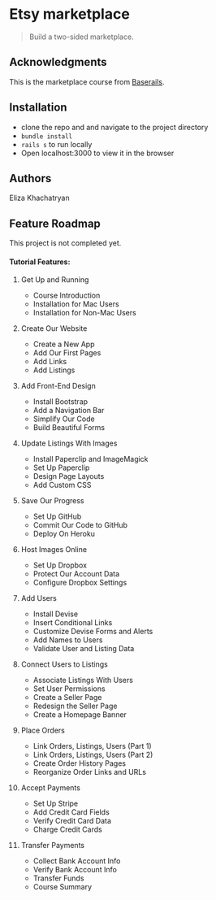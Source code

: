 # Etsy marketplace

> Build a two-sided marketplace.  

## Acknowledgments

This is the marketplace course from [Baserails](https://www.baserails.com/marketplace).

## Installation

- clone the repo and and navigate to the project directory
- `bundle install`	
- `rails s` to run locally
- Open localhost:3000 to view it in the browser

## Authors

Eliza Khachatryan

## Feature Roadmap

This project is not completed yet.

#### Tutorial Features:

1. Get Up and Running

	- Course Introduction
	- Installation for Mac Users
	- Installation for Non-Mac Users

2. Create Our Website

	- Create a New App
	- Add Our First Pages
	- Add Links
	- Add Listings

3. Add Front-End Design

	- Install Bootstrap
	- Add a Navigation Bar
	- Simplify Our Code
	- Build Beautiful Forms

4. Update Listings With Images

	- Install Paperclip and ImageMagick
	- Set Up Paperclip
	- Design Page Layouts
	- Add Custom CSS

5. Save Our Progress

	- Set Up GitHub
	- Commit Our Code to GitHub
	- Deploy On Heroku

6. Host Images Online

	- Set Up Dropbox
	- Protect Our Account Data
	- Configure Dropbox Settings

7. Add Users

	- Install Devise
	- Insert Conditional Links
	- Customize Devise Forms and Alerts
	- Add Names to Users
	- Validate User and Listing Data

8. Connect Users to Listings

	- Associate Listings With Users
	- Set User Permissions
	- Create a Seller Page
	- Redesign the Seller Page
	- Create a Homepage Banner

9. Place Orders

	- Link Orders, Listings, Users (Part 1)
	- Link Orders, Listings, Users (Part 2)
	- Create Order History Pages
	- Reorganize Order Links and URLs

10. Accept Payments

	- Set Up Stripe
	- Add Credit Card Fields
	- Verify Credit Card Data
	- Charge Credit Cards

11. Transfer Payments

	- Collect Bank Account Info
	- Verify Bank Account Info
	- Transfer Funds
	- Course Summary

